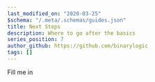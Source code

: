```yaml
---
last_modified_on: "2020-03-25"
$schema: "/.meta/.schemas/guides.json"
title: Next Steps
description: Where to go after the basics
series_position: 7
author_github: https://github.com/binarylogic
tags: []
---
```


Fill me in



